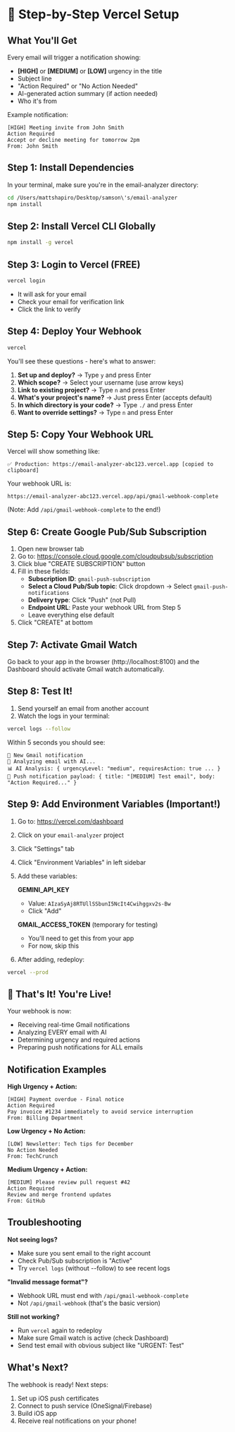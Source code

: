 # 📱 Step-by-Step Vercel Setup

## What You'll Get
Every email will trigger a notification showing:
- **[HIGH]** or **[MEDIUM]** or **[LOW]** urgency in the title
- Subject line
- "Action Required" or "No Action Needed"
- AI-generated action summary (if action needed)
- Who it's from

Example notification:
```
[HIGH] Meeting invite from John Smith
Action Required
Accept or decline meeting for tomorrow 2pm
From: John Smith
```

## Step 1: Install Dependencies
In your terminal, make sure you're in the email-analyzer directory:
```bash
cd /Users/mattshapiro/Desktop/samson\'s/email-analyzer
npm install
```

## Step 2: Install Vercel CLI Globally
```bash
npm install -g vercel
```

## Step 3: Login to Vercel (FREE)
```bash
vercel login
```
- It will ask for your email
- Check your email for verification link
- Click the link to verify

## Step 4: Deploy Your Webhook
```bash
vercel
```

You'll see these questions - here's what to answer:

1. **Set up and deploy?** → Type `y` and press Enter
2. **Which scope?** → Select your username (use arrow keys)
3. **Link to existing project?** → Type `n` and press Enter
4. **What's your project's name?** → Just press Enter (accepts default)
5. **In which directory is your code?** → Type `./` and press Enter
6. **Want to override settings?** → Type `n` and press Enter

## Step 5: Copy Your Webhook URL
Vercel will show something like:
```
✅ Production: https://email-analyzer-abc123.vercel.app [copied to clipboard]
```

Your webhook URL is:
```
https://email-analyzer-abc123.vercel.app/api/gmail-webhook-complete
```
(Note: Add `/api/gmail-webhook-complete` to the end!)

## Step 6: Create Google Pub/Sub Subscription

1. Open new browser tab
2. Go to: https://console.cloud.google.com/cloudpubsub/subscription
3. Click blue "CREATE SUBSCRIPTION" button
4. Fill in these fields:
   - **Subscription ID**: `gmail-push-subscription`
   - **Select a Cloud Pub/Sub topic**: Click dropdown → Select `gmail-push-notifications`
   - **Delivery type**: Click "Push" (not Pull)
   - **Endpoint URL**: Paste your webhook URL from Step 5
   - Leave everything else default
5. Click "CREATE" at bottom

## Step 7: Activate Gmail Watch
Go back to your app in the browser (http://localhost:8100) and the Dashboard should activate Gmail watch automatically.

## Step 8: Test It!
1. Send yourself an email from another account
2. Watch the logs in your terminal:
```bash
vercel logs --follow
```

Within 5 seconds you should see:
```
📧 New Gmail notification
🤖 Analyzing email with AI...
📊 AI Analysis: { urgencyLevel: "medium", requiresAction: true ... }
📱 Push notification payload: { title: "[MEDIUM] Test email", body: "Action Required..." }
```

## Step 9: Add Environment Variables (Important!)

1. Go to: https://vercel.com/dashboard
2. Click on your `email-analyzer` project
3. Click "Settings" tab
4. Click "Environment Variables" in left sidebar
5. Add these variables:

   **GEMINI_API_KEY**
   - Value: `AIzaSyAj8RTUllSSbunI5NcIt4Cwihggxv2s-Bw`
   - Click "Add"

   **GMAIL_ACCESS_TOKEN** (temporary for testing)
   - You'll need to get this from your app
   - For now, skip this

6. After adding, redeploy:
```bash
vercel --prod
```

## 🎉 That's It! You're Live!

Your webhook is now:
- Receiving real-time Gmail notifications
- Analyzing EVERY email with AI
- Determining urgency and required actions
- Preparing push notifications for ALL emails

## Notification Examples

**High Urgency + Action:**
```
[HIGH] Payment overdue - Final notice
Action Required
Pay invoice #1234 immediately to avoid service interruption
From: Billing Department
```

**Low Urgency + No Action:**
```
[LOW] Newsletter: Tech tips for December
No Action Needed
From: TechCrunch
```

**Medium Urgency + Action:**
```
[MEDIUM] Please review pull request #42
Action Required  
Review and merge frontend updates
From: GitHub
```

## Troubleshooting

**Not seeing logs?**
- Make sure you sent email to the right account
- Check Pub/Sub subscription is "Active"
- Try `vercel logs` (without --follow) to see recent logs

**"Invalid message format"?**
- Webhook URL must end with `/api/gmail-webhook-complete`
- Not `/api/gmail-webhook` (that's the basic version)

**Still not working?**
- Run `vercel` again to redeploy
- Make sure Gmail watch is active (check Dashboard)
- Send test email with obvious subject like "URGENT: Test"

## What's Next?
The webhook is ready! Next steps:
1. Set up iOS push certificates
2. Connect to push service (OneSignal/Firebase)
3. Build iOS app
4. Receive real notifications on your phone!